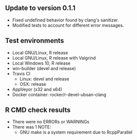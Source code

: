 
## Update to version 0.1.1

- Fixed undefined behavior found by clang's sanitizer.
- Modified tests to account for different error messages.

## Test environments
* Local GNU/Linux, R release
* Local GNU/Linux, R release with Valgrind
* Local Windows 10, R release
* win-builder (devel and release)
* Travis CI
  + Linux: devel and release
  + OSX: release
* AppVeyor (x32 and x64)
* Docker container: rocker/r-devel-ubsan-clang

## R CMD check results
* There were no ERRORs or WARNINGs
* There was 1 NOTE:
  + GNU make is a system requirement due to RcppParallel
